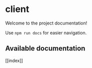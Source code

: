 # client

Welcome to the project documentation!

Use `npm run docs` for easier navigation.

## Available documentation

[[index]]
